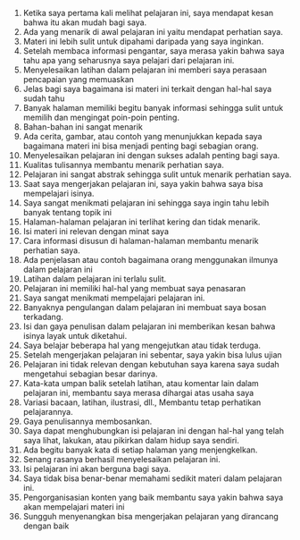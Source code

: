  1. Ketika saya pertama kali melihat pelajaran ini, saya mendapat kesan bahwa itu akan mudah bagi saya.
 2. Ada yang menarik di awal pelajaran ini yaitu
mendapat perhatian saya.
3. Materi ini lebih sulit untuk dipahami daripada yang saya inginkan.
4. Setelah membaca informasi pengantar, saya merasa yakin bahwa saya tahu apa yang seharusnya saya pelajari dari pelajaran ini.
5. Menyelesaikan latihan dalam pelajaran ini memberi saya perasaan pencapaian yang memuaskan
6. Jelas bagi saya bagaimana isi materi ini terkait dengan hal-hal saya
sudah tahu
7. Banyak halaman memiliki begitu banyak informasi sehingga sulit untuk memilih dan mengingat poin-poin penting.
8. Bahan-bahan ini sangat menarik
9. Ada cerita, gambar, atau contoh yang menunjukkan kepada saya bagaimana materi ini bisa menjadi penting bagi sebagian orang.
10. Menyelesaikan pelajaran ini dengan sukses adalah penting bagi saya.
11. Kualitas tulisannya membantu menarik perhatian saya.
12. Pelajaran ini sangat abstrak sehingga sulit untuk menarik perhatian saya.
13. Saat saya mengerjakan pelajaran ini, saya yakin bahwa saya bisa mempelajari isinya.
14. Saya sangat menikmati pelajaran ini sehingga saya ingin tahu lebih banyak tentang topik ini
15. Halaman-halaman pelajaran ini terlihat kering dan tidak menarik.
16. Isi materi ini relevan dengan minat saya
17. Cara informasi disusun di halaman-halaman membantu menarik perhatian saya.
18. Ada penjelasan atau contoh bagaimana orang menggunakan ilmunya
dalam pelajaran ini
19. Latihan dalam pelajaran ini terlalu sulit.
20. Pelajaran ini memiliki hal-hal yang membuat saya penasaran
21. Saya sangat menikmati mempelajari pelajaran ini.
22. Banyaknya pengulangan dalam pelajaran ini membuat saya bosan
terkadang.
23. Isi dan gaya penulisan dalam pelajaran ini memberikan kesan bahwa isinya layak untuk diketahui.
24. Saya belajar beberapa hal yang mengejutkan atau tidak terduga.
25. Setelah mengerjakan pelajaran ini sebentar, saya yakin bisa lulus ujian
26. Pelajaran ini tidak relevan dengan kebutuhan saya karena saya sudah mengetahui sebagian besar darinya.
27. Kata-kata umpan balik setelah latihan, atau komentar lain dalam pelajaran ini, membantu saya merasa dihargai atas usaha saya
28. Variasi bacaan, latihan, ilustrasi, dll., Membantu
tetap perhatikan pelajarannya.
29. Gaya penulisannya membosankan.
30. Saya dapat menghubungkan isi pelajaran ini dengan hal-hal yang telah saya lihat, lakukan, atau pikirkan dalam hidup saya sendiri.
31. Ada begitu banyak kata di setiap halaman yang menjengkelkan.
32. Senang rasanya berhasil menyelesaikan pelajaran ini.
33. Isi pelajaran ini akan berguna bagi saya.
34. Saya tidak bisa benar-benar memahami sedikit materi dalam pelajaran ini.
35. Pengorganisasian konten yang baik membantu saya yakin bahwa saya akan mempelajari materi ini
36. Sungguh menyenangkan bisa mengerjakan pelajaran yang dirancang dengan baik

